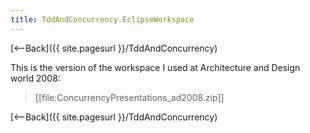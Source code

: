 ```yaml
---
title: TddAndConcurrency.EclipseWorkspace
---
```

[<--Back]({{ site.pagesurl }}/TddAndConcurrency)

This is the version of the workspace I used at Architecture and Design world 2008:
> [[file:ConcurrencyPresentations_ad2008.zip]]

[<--Back]({{ site.pagesurl }}/TddAndConcurrency)